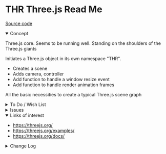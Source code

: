 # THR Three.js Read Me

[Source code]( https://github.com/ladybug-tools/spider-gbxml-tools/tree/master/spider-gbxml-viewer/v-0-17-07/core-thr-three )

<details open >

<summary>Concept</summary>


Three.js core. Seems to be running well. Standing on the shoulders of the Three.js giants

Initiates a Three.js object in its own namespace "THR".

* Creates a scene
* Adds camera, controller
* Add function to handle a window resize event
* Add function to handle render animation frames

All the basic necessities to create a typical Three.js scene graph


</details>

<details>

<summary>To Do / Wish List</summary>



</details>

<details>

<summary>Issues</summary>


</details>

<details open >

<summary>Links of interest</summary>

* https://threejs.org/
* https://threejs.org/examples/
* https://threejs.org/docs/

</details>


<details>

<summary>Change Log</summary>

### 2019-10-18 ~ Theo

0.17.07-0thr


### 2019-07-10 ~ Theo

0.17.00-1thr

* C - THR.js/THR.md: add text content

### 2019-07-09 ~ Theo

* F - First commit

</details>
